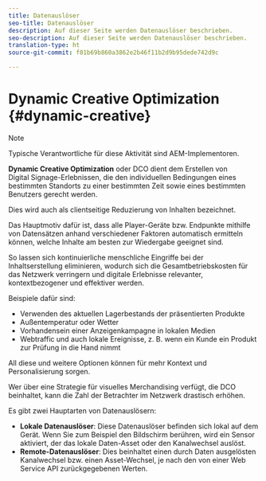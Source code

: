 ```yaml
---
title: Datenauslöser
seo-title: Datenauslöser
description: Auf dieser Seite werden Datenauslöser beschrieben.
seo-description: Auf dieser Seite werden Datenauslöser beschrieben.
translation-type: ht
source-git-commit: f01b69b860a3862e2b46f11b2d9b95dede742d9c

---
```



# Dynamic Creative Optimization {#dynamic-creative}

>[!NOTE]
>
>Typische Verantwortliche für diese Aktivität sind AEM-Implementoren.

**Dynamic Creative Optimization** oder DCO dient dem Erstellen von Digital Signage-Erlebnissen, die den individuellen Bedingungen eines bestimmten Standorts zu einer bestimmten Zeit sowie eines bestimmten Benutzers gerecht werden.

Dies wird auch als clientseitige Reduzierung von Inhalten bezeichnet.

Das Hauptmotiv dafür ist, dass alle Player-Geräte bzw. Endpunkte mithilfe von Datensätzen anhand verschiedener Faktoren automatisch ermitteln können, welche Inhalte am besten zur Wiedergabe geeignet sind.

So lassen sich kontinuierliche menschliche Eingriffe bei der Inhaltserstellung eliminieren, wodurch sich die Gesamtbetriebskosten für das Netzwerk verringern und digitale Erlebnisse relevanter, kontextbezogener und effektiver werden.

Beispiele dafür sind:

* Verwenden des aktuellen Lagerbestands der präsentierten Produkte
* Außentemperatur oder Wetter
* Vorhandensein einer Anzeigenkampagne in lokalen Medien
* Webtraffic und auch lokale Ereignisse, z. B. wenn ein Kunde ein Produkt zur Prüfung in die Hand nimmt

All diese und weitere Optionen können für mehr Kontext und Personalisierung sorgen.

Wer über eine Strategie für visuelles Merchandising verfügt, die DCO beinhaltet, kann die Zahl der Betrachter im Netzwerk drastisch erhöhen.

Es gibt zwei Hauptarten von Datenauslösern:

* **Lokale Datenauslöser**: Diese Datenauslöser befinden sich lokal auf dem Gerät. Wenn Sie zum Beispiel den Bildschirm berühren, wird ein Sensor aktiviert, der das lokale Daten-Asset oder den Kanalwechsel auslöst.
* **Remote-Datenauslöser**: Dies beinhaltet einen durch Daten ausgelösten Kanalwechsel bzw. einen Asset-Wechsel, je nach den von einer Web Service API zurückgegebenen Werten.

